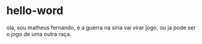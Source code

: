 # hello-word
ola, sou matheus fernando, e a guerra na siria vai virar jogo, ou ja pode ser o jogo de uma outra raça.

